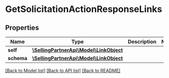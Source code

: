 # GetSolicitationActionResponseLinks

## Properties
Name | Type | Description | Notes
------------ | ------------- | ------------- | -------------
**self** | [**\SellingPartnerApi\Model\LinkObject**](LinkObject.md) |  | 
**schema** | [**\SellingPartnerApi\Model\LinkObject**](LinkObject.md) |  | 

[[Back to Model list]](../README.md#documentation-for-models) [[Back to API list]](../README.md#documentation-for-api-endpoints) [[Back to README]](../README.md)


